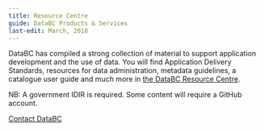 ```yaml
---
title: Resource Centre
guide: DataBC Products & Services
last-edit: March, 2018
---
```


DataBC has compiled a strong collection of material to support application development and the use of data. You will find Application Delivery Standards, resources for data administration, metadata guidelines, a catalogue user guide and much more in [the DataBC Resource Centre](https://gogs.data.gov.bc.ca/DataBC/FAQ#government--technology-standards).  

NB: A government IDIR is required.  Some content will require a GitHub account.

[Contact DataBC](https://forms.gov.bc.ca/databc-contact-us/)

